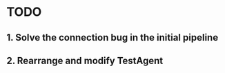 # TODO

## 1. Solve the connection bug in the initial pipeline

## 2. Rearrange and modify TestAgent